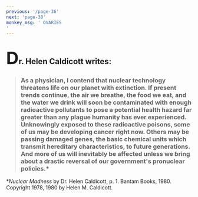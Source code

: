 ```yaml
---
previous: '/page-36'
next: 'page-38'
monkey_msg: ' OVARIES
'
---
```


## <span style="font-size:47px;">D</span>r. Helen Caldicott writes:

> ### As a physician, I contend that nuclear technology threatens life on our planet with extinction. If present trends continue, the air we breathe, the food we eat, and the water we drink will soon be contaminated with enough radioactive pollutants to pose a potential health hazard far greater than any plague humanity has ever experienced. Unknowingly exposed to these radioactive poisons, some of us may be developing cancer right now. Others may be passing damaged genes, the basic chemical units which transmit hereditary characteristics, to future generations. And more of us will inevitably be affected unless we bring about a drastic reversal of our government's pronuclear policies.*

*_Nuclear Madness_ by Dr. Helen Caldicott, p. 1. Bantam Books, 1980. Copyright 1978, 1980 by Helen M. Caldicott.
